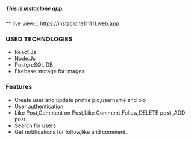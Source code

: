 ##### This is instaclone app.
** live view::: https://instaclone111111.web.app


### USED TECHNOLOGIES
* React.Js
* Node.Js
* PostgreSQL DB
* Firebase storage for images

### Features
* Create user and update profile pic,username and bio
* User authentication
* Like Post,Comment on Post,Like Comment,Follow,DELETE post ,ADD post.
* Search for users
* Get notifications for follow,like and comment.
 
